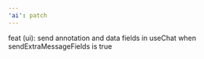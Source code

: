 ```yaml
---
'ai': patch
---
```


feat (ui): send annotation and data fields in useChat when sendExtraMessageFields is true
